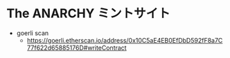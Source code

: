 # The ANARCHY ミントサイト

- goerli scan
    - https://goerli.etherscan.io/address/0x10C5aE4EB0EfDbD592fF8a7C77f622d65885176D#writeContract